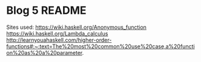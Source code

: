 # Blog 5 README
Sites used:
https://wiki.haskell.org/Anonymous_function
https://wiki.haskell.org/Lambda_calculus
http://learnyouahaskell.com/higher-order-functions#:~:text=The%20most%20common%20use%20case,a%20function%20as%20a%20parameter.
